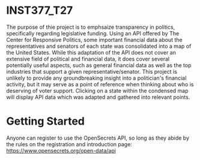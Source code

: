 # INST377_T27
The purpose of thie project is to emphsaize transparency in politics, specifically regarding legislative funding.
Using an API offered by The Center for Responsive Politics, some important financial data about the representatives and senators of each state was consolidated into a map of the United States.
While this adaptation of the API does not cover an extensive field of political and financial data, it does cover several potentially useful aspects, such as general financial data as well as the top industries that support a given representative/senator.
This project is unlikely to provide any groundbreaking insight into a politician's financial activity, but it may serve as a point of reference when thinking about who is deserving of voter support.
Clicking on a state within the condensed map will display API data which was adapted and gathered into relevant points.

# Getting Started
Anyone can register to use the OpenSecrets API, so long as they abide by the rules on the registration and introduction page: https://www.opensecrets.org/open-data/api
